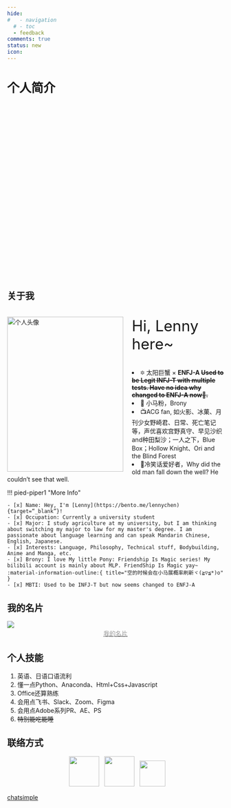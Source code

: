 ```yaml
---
hide:
#   - navigation
  # - toc
  - feedback
comments: true
status: new
icon: 
---
```

# 个人简介
<!-- # 以自己喜欢的方式过完一生

<script src="https://cdn.jsdelivr.net/npm/@fancyapps/ui@5.0/dist/fancybox/fancybox.umd.js"></script>
<link
  rel="stylesheet"
  href="https://cdn.jsdelivr.net/npm/@fancyapps/ui@5.0/dist/fancybox/fancybox.css"
/>



<center> 
<span id="jinrishici-sentence">正在加载今日诗词....</span>
<script src="https://sdk.jinrishici.com/v2/browser/jinrishici.js" charset="utf-8"></script>
</center>    -->

<style>
  .container {
    display: flex;
    flex-wrap: wrap;
    width: 680px; /* 设置容器宽度 */
    height: 400px; /* 设置容器高度 */
  }
  .box {
    flex: 1 0 50%; /* 设置每个小盒子占据的宽度为50%，这样四个小盒子就能构成正方形 */
    background-size: cover;
    background-position: center;
  }
  /* 设置四个小盒子的背景图片 */
  .box:nth-child(1) { background-image: url('https://s2.loli.net/2024/04/26/ckZQfrjDTb6qVP7.png'); }
  .box:nth-child(2) { background-image: url('https://s2.loli.net/2024/04/26/ykXicNdH5MaDUxB.png'); }
  .box:nth-child(3) { background-image: url('https://s2.loli.net/2024/04/26/3rGi5czB4t7TNA1.jpg'); }
  .box:nth-child(4) { background-image: url('https://s2.loli.net/2024/04/26/ErVLgSUetWCTqG9.jpg'); }
</style>
<div class="container">
  <div class="box"></div>
  <div class="box"></div>
  <div class="box"></div>
  <div class="box"></div>
</div>



## 关于我

<div id="rcorners3" >
  <img class="img1" src="https://s2.loli.net/2024/04/01/UuhMHzDBo4etPQO.jpg"  width="270" height="360" alt="个人头像" align="left" style="margin-right: 20px; "/>
  <div>
    <p style="font-size: 35px">Hi, Lenny here~</p>
    <li>🔯 太阳巨蟹 × <strong>ENFJ-A <s>Used to be <strong>Legit</strong> INFJ-T with multiple tests. Have no idea why changed to ENFJ-A now🤔.</s></strong></li>
    <li>💌 小马粉，Brony</li>
    <li>📺ACG fan, 如火影、冰菓、月刊少女野崎君、日常、死亡笔记等，声优喜欢宫野真守、早见沙织and种田梨沙；一人之下，Blue Box；Hollow Knight、Ori and the Blind Forest </li>
    <li>👻冷笑话爱好者，Why did the old man fall down the well? He couldn’t see that well.</li>
  </div>
</div>

<!-- <div class="admonition note">
<p><center><a href="/home/about"><img class="site-author-image" src="https://s2.loli.net/2024/03/31/Ht3QBqhgLYNAuwj.png" width="60"/></a>
<p style="font-size:17px; font-family: Fang-Zheng-Song;">
佛说世界<br/>既非世界<br/>故名世界</p></center>
</p>
</div> -->

!!! pied-piper1 "More Info"
    
    - [x] Name: Hey, I'm [Lenny](https://bento.me/lennychen){target=“_blank”}!
    - [x] Occupation: Currently a university student
    - [x] Major: I study agriculture at my university, but I am thinking about switching my major to law for my master's degree. I am passionate about language learning and can speak Mandarin Chinese, English, Japanese.
    - [x] Interests: Language, Philosophy, Technical stuff, Bodybuilding, Anime and Manga, etc.
    - [x] Brony: I love My little Pony: Friendship Is Magic series! My bilibili account is mainly about MLP. FriendShip Is Magic yay~ :material-information-outline:{ title="空的时候会在小马展概率刷新ヾ(≧▽≦*)o" } 
    - [x] MBTI: Used to be INFJ-T but now seems changed to ENFJ-A

## 我的名片

<a href="https://muselink.cc/lennychen" target="_blank">
  <img class="img1" src="https://s2.loli.net/2024/04/01/niAYJgW7IB49Epl.png"  >
  <center>
    <div style="color:orange; 
    color: #999;
    padding: 2px;">我的名片</div>
  </center>  
</a>

<!-- ## 个人简历
[个人简历(在线)](https://cv.devtool.tech/preview/538d1d22-c3a3-4611-9ffb-be6d8fbf0e8c) 
-->

## 个人技能
1. 英语、日语口语流利
2. 懂一点Python、Anaconda、Html+Css+Javascript
3. Office还算熟练 
4. 会用点飞书、Slack、Zoom、Figma
5. 会用点Adobe系列PR、AE、PS
6. ~~特别能吃能睡~~


## 联络方式
<p align="center">
&nbsp; <a href="https://www.instagram.com/lennychen13/" target="_blank" rel="noopener noreferrer"><img src="https://img.icons8.com/plasticine/100/000000/instagram-new.png" width="70" /></a>  
&nbsp; <a href="lennychenlaw@gmail.com" target="_blank" rel="noopener noreferrer"><img src="https://img.icons8.com/plasticine/100/000000/gmail.png"  width="70" /></a>
&nbsp; <a href="tencent://message/?uin=2467390163&site=qq&menu=yes" target="_blank" rel="noopener noreferrer"><img src="https://img.icons8.com/qq"  width="60" /></a>
</p>
<!-- <figure markdown >
  ![Image title](https://s1.imagehub.cc/images/2024/02/02/43c746351261969a02bda7d743199604.jpeg){.img1}
  <figcaption>公众号</figcaption>
</figure> 
-->


<head>

<script>
function _howxm(){_howxmQueue.push(arguments)}
window._howxmQueue=window._howxmQueue||[];
_howxm('setAppID','14429fca-cac1-4551-a472-b046a96ebb75');
(function(){var scriptId='howxm_script';
if(!document.getElementById(scriptId)){
var e=document.createElement('script'),
t=document.getElementsByTagName('script')[0];
e.setAttribute('id',scriptId);
e.type='text/javascript';e.async=!0;
e.src='https://static.howxm.com/sdk.js';
t.parentNode.insertBefore(e,t)}})();
</script>

</head>

<!-- ## 须知
如果你在浏览博客的过程中发现了任何问题，欢迎前往 GitHub 的[代码仓库](https://github.com/LennyChenLaw/LennyChenLaw.github.io)提交 Issues 或直接修改相关文件后提交 Pull Requests。如果你有其他事情想要咨询，可以通过下方按钮使用邮件联系我,请不要滥用博客的评论功能发表与主题无关言论。 -->

<!-- [Send Email :fontawesome-solid-paper-plane:](mailto:<lennychenlaw@gmail.com>){.md-button} -->


<chat-bot platform_id="62ef4cd3-9013-410d-bfd0-3e415cd260c6" user_id="fbae907b-5d9f-4ef2-b346-f16e9d6c777d" chatbot_id="e75d6789-9950-40ef-ba1f-19dcde7a8c56"><a href="https://www.chatsimple.ai/?utm_source=widget&utm_medium=referral">chatsimple</a></chat-bot><script src="https://cdn.chatsimple.ai/chat-bot-loader.js" defer></script>

